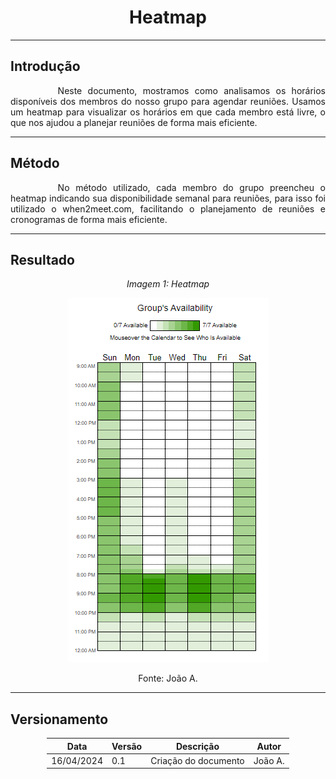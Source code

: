 <center>

# Heatmap

</center>

---

## Introdução

<p style="text-indent: 2cm; text-align: justify;">Neste documento, mostramos como analisamos os horários disponíveis dos membros do nosso grupo para agendar reuniões. Usamos um heatmap para visualizar os horários em que cada membro está livre, o que nos ajudou a planejar reuniões de forma mais eficiente.</p>

---

## Método


<p style="text-indent: 2cm; text-align: justify;">No método utilizado, cada membro do grupo preencheu o heatmap indicando sua disponibilidade semanal para reuniões, para isso foi utilizado o when2meet.com, facilitando o planejamento de reuniões e cronogramas de forma mais eficiente.</p>

---

## Resultado

<center>

_Imagem 1: Heatmap_

<img src="https://github.com/mdsreq-fga-unb/2024.1-AlfaTaste/blob/main/docs/assets/heatmap.png?raw=true" style="width:auto"/>

Fonte: João A.
</center>

---

## Versionamento


<div style="margin: 0 auto; width: fit-content;">

| Data       | Versão | Descrição            | Autor   |
|------------|--------|----------------------|---------|
| 16/04/2024 | 0.1    | Criação do documento | João A. |

</div>